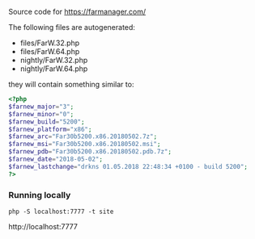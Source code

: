Source code for https://farmanager.com/

The following files are autogenerated:

* files/FarW.32.php
* files/FarW.64.php
* nightly/FarW.32.php
* nightly/FarW.64.php

they will contain something similar to:

 ```php
<?php
$farnew_major="3";
$farnew_minor="0";
$farnew_build="5200";
$farnew_platform="x86";
$farnew_arc="Far30b5200.x86.20180502.7z";
$farnew_msi="Far30b5200.x86.20180502.msi";
$farnew_pdb="Far30b5200.x86.20180502.pdb.7z";
$farnew_date="2018-05-02";
$farnew_lastchange="drkns 01.05.2018 22:48:34 +0100 - build 5200";
?>
```

### Running locally

    php -S localhost:7777 -t site

http://localhost:7777

